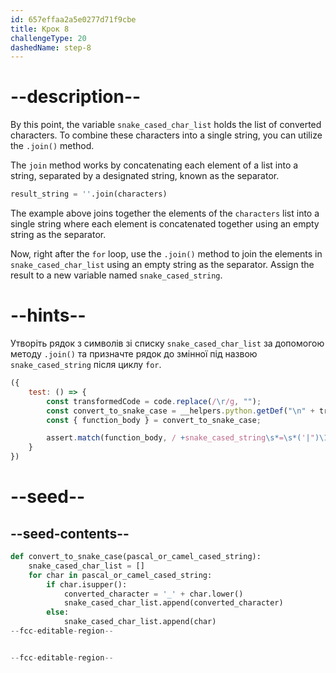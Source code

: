 ```yaml
---
id: 657effaa2a5e0277d71f9cbe
title: Крок 8
challengeType: 20
dashedName: step-8
---
```


# --description--

By this point, the variable `snake_cased_char_list` holds the list of converted characters. To combine these characters into a single string, you can utilize the `.join()` method.

The `join` method works by concatenating each element of a list into a string, separated by a designated string, known as the separator.

```py
result_string = ''.join(characters)
```

The example above joins together the elements of the `characters` list into a single string where each element is concatenated together using an empty string as the separator.

Now, right after the `for` loop, use the `.join()` method to join the elements in `snake_cased_char_list` using an empty string as the separator. Assign the result to a new variable named `snake_cased_string`.


# --hints--

Утворіть рядок з символів зі списку `snake_cased_char_list` за допомогою методу `.join()` та призначте рядок до змінної під назвою `snake_cased_string` після циклу `for`.

```js
({
    test: () => {
        const transformedCode = code.replace(/\r/g, "");
        const convert_to_snake_case = __helpers.python.getDef("\n" + transformedCode, "convert_to_snake_case");
        const { function_body } = convert_to_snake_case;

        assert.match(function_body, / +snake_cased_string\s*=\s*('|")\1\.join\s*\(\s*snake_cased_char_list\s*\)/);
    }
})
```

# --seed--

## --seed-contents--

```py
def convert_to_snake_case(pascal_or_camel_cased_string):
    snake_cased_char_list = []
    for char in pascal_or_camel_cased_string:
        if char.isupper():
            converted_character = '_' + char.lower()
            snake_cased_char_list.append(converted_character)
        else:
            snake_cased_char_list.append(char)
--fcc-editable-region--


--fcc-editable-region--
```
